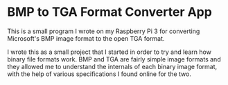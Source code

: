 # BMP to TGA Format Converter App
This is a small program I wrote on my Raspberry Pi 3 for converting Microsoft's BMP image format to the open TGA format.

I wrote this as a small project that I started in order to try and learn how binary file formats work. BMP and TGA are fairly simple image formats and they allowed me to understand the internals of each binary image format, with the help of various specifications I found online for the two.
